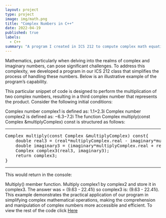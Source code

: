 ```yaml
---
layout: project
type: project
image: img/math.png
title: "Complex Numbers in C++"
date: 2022-04-19
published: true
labels:
  - C++
summary: "A program I created in ICS 212 to compute complex math equations."
---
```



Mathematics, particularly when delving into the realms of complex and imaginary numbers, can pose significant challenges. To address this complexity, we developed a program in our ICS 212 class that simplifies the process of handling these numbers. Below is an illustrative example of the program’s capability.

This particular snippet of code is designed to perform the multiplication of two complex numbers, resulting in a third complex number that represents the product. Consider the following initial conditions:

Complex number complex1 is defined as: 1.1+2.3i
Complex number complex2 is defined as: −6.3−7.2i
The function Complex multiply(const Complex &multiplyComplex) const is structured as follows:

<hr>
<pre>
Complex multiply(const Complex &multiplyComplex) const{
    double real3 = (real*multiplyComplex.real - imaginary*multiplyComplex.imaginary);
    double imaginary3 = (imaginary*multiplyComplex.real + real*multiplyComplex.imaginary);
    Complex complex3(real3, imaginary3);
    return complex3;
}
</pre>
<hr>

This would return in the console:

Multiply() member function. Multiply complex1 by complex2 and store it in complex3.
The answer was = (9.63 - 22.41i) so complex3 is: (9.63 - 22.41i). This example demonstrates the practical application of our program in simplifying complex mathematical operations, making the comprehension and manipulation of complex numbers more accessible and efficient. To view the rest of the code click [Here](https://github.com/jerrethdiaz/ImaginarynumbersinC/blob/main/diazjerreth22.cpp)
